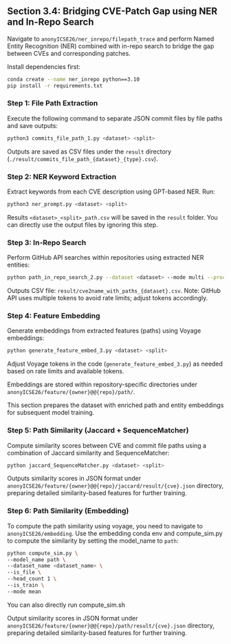 ## Section 3.4: Bridging CVE-Patch Gap using NER and In-Repo Search

Navigate to `anonyICSE26/ner_inrepo/filepath_trace` and perform Named Entity Recognition (NER) combined with in-repo search to bridge the gap between CVEs and corresponding patches.

Install dependencies first:

```bash
conda create --name ner_inrepo python==3.10
pip install -r requirements.txt
```

### Step 1: File Path Extraction

Execute the following command to separate JSON commit files by file paths and save outputs:

```bash
python3 commits_file_path_1.py <dataset> <split>
```

Outputs are saved as CSV files under the `result` directory (`./result/commits_file_path_{dataset}_{type}.csv`).

### Step 2: NER Keyword Extraction

Extract keywords from each CVE description using GPT-based NER. Run:

```bash
python3 ner_prompt.py <dataset> <split>
```

Results `<dataset>_<split>_path.csv` will be saved in the `result` folder. You can directly use the output files by ignoring this step.

### Step 3: In-Repo Search

Perform GitHub API searches within repositories using extracted NER entities:

```bash
python path_in_repo_search_2.py --dataset <dataset> --mode multi --processes 4 --split <split>
```

Outputs CSV file: `result/cve2name_with_paths_{dataset}.csv`. Note: GitHub API uses multiple tokens to avoid rate limits; adjust tokens accordingly.

### Step 4: Feature Embedding

Generate embeddings from extracted features (paths) using Voyage embeddings:

```bash
python generate_feature_embed_3.py <dataset> <split>
```

Adjust Voyage tokens in the code (`generate_feature_embed_3.py`) as needed based on rate limits and available tokens.

Embeddings are stored within repository-specific directories under `anonyICSE26/feature/{owner}@@{repo}/path/`.

This section prepares the dataset with enriched path and entity embeddings for subsequent model training.

### Step 5: Path Similarity (Jaccard + SequenceMatcher)

Compute similarity scores between CVE and commit file paths using a combination of Jaccard similarity and SequenceMatcher:

```bash
python jaccard_SequenceMatcher.py <dataset> <split>
```

Outputs similarity scores in JSON format under `anonyICSE26/feature/{owner}@@{repo}/jaccard/result/{cve}.json` directory, preparing detailed similarity-based features for further training.

### Step 6: Path Similarity (Embedding)

To compute the path similarity using voyage, you need to navigate to `anonyICSE26/embedding`. Use the embedding conda env and compute_sim.py to compute the similarity by setting the model_name to `path`:

```bash
python compute_sim.py \
--model_name path \
--dataset_name <dataset_name> \
--is_file \
--head_count 1 \
--is_train \
--mode mean 
```

You can also directly run compute_sim.sh

Output similarity scores in JSON format under `anonyICSE26/feature/{owner}@@{repo}/path/result/{cve}.json` directory, preparing detailed similarity-based features for further training.
